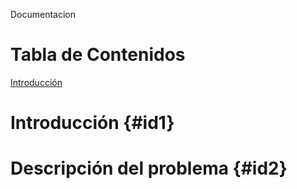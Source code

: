 Documentacion




# Tabla de Contenidos 

[Introducción](#id1)


# Introducción {#id1}

# Descripción del problema {#id2}


# 